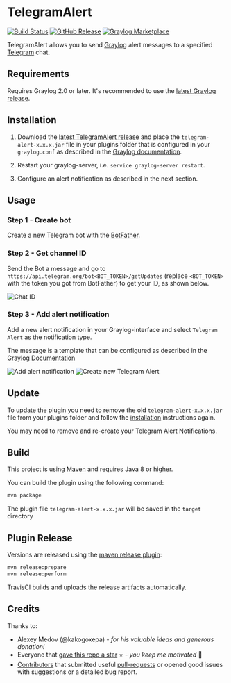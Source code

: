 # TelegramAlert

[![Build Status](https://travis-ci.org/irgendwr/TelegramAlert.svg?branch=master)](https://travis-ci.org/irgendwr/TelegramAlert)
[![GitHub Release](https://img.shields.io/github/release/irgendwr/TelegramAlert.svg)](https://github.com/irgendwr/TelegramAlert/releases)
[![Graylog Marketplace](https://img.shields.io/badge/Graylog-Marketplace-blue.svg)](https://marketplace.graylog.org/addons/8a67cfdf-8c1c-4d17-87bf-db38e79015f1)

TelegramAlert allows you to send [Graylog](https://www.graylog.org) alert messages to a specified [Telegram](https://telegram.org) chat.

## Requirements

Requires Graylog 2.0 or later. It's recommended to use the [latest Graylog release](https://www.graylog.org/products/latestversion).

## Installation

1. Download the [latest TelegramAlert release](https://github.com/irgendwr/TelegramAlert/releases/latest)
and place the `telegram-alert-x.x.x.jar` file in your plugins folder that is configured in your `graylog.conf`
as described in the [Graylog documentation](http://docs.graylog.org/en/latest/pages/plugins.html#installing-and-loading-plugins).

2. Restart your graylog-server, i.e. `service graylog-server restart`.

3. Configure an alert notification as described in the next section.

## Usage

### Step 1 - Create bot

Create a new Telegram bot with the [BotFather](https://t.me/BotFather).

### Step 2 - Get channel ID

Send the Bot a message and go to `https://api.telegram.org/bot<BOT_TOKEN>/getUpdates`
(replace `<BOT_TOKEN>` with the token you got from BotFather) to get your ID, as shown below.

![Chat ID](https://raw.githubusercontent.com/irgendwr/TelegramAlert/master/screenshots/chat_id.png)

### Step 3 - Add alert notification

Add a new alert notification in your Graylog-interface and select `Telegram Alert` as the notification type.

The message is a template that can be configured as described in the [Graylog Documentation](http://docs.graylog.org/en/latest/pages/streams/alerts.html#email-alert-notification)

![Add alert notification](https://raw.githubusercontent.com/irgendwr/TelegramAlert/master/screenshots/add_alert_notification.png)
![Create new Telegram Alert](https://raw.githubusercontent.com/irgendwr/TelegramAlert/master/screenshots/new_telegram_alert.png)

## Update

To update the plugin you need to remove the old `telegram-alert-x.x.x.jar` file from your plugins folder and follow the [installation](#Installation) instructions again.

You may need to remove and re-create your Telegram Alert Notifications.

## Build

This project is using [Maven](https://maven.apache.org) and requires Java 8 or higher.

You can build the plugin using the following command:

```bash
mvn package
```

The plugin file `telegram-alert-x.x.x.jar` will be saved in the `target` directory

## Plugin Release

Versions are released using the [maven release plugin](https://maven.apache.org/maven-release/maven-release-plugin/):

```bash
mvn release:prepare
mvn release:perform
```

TravisCI builds and uploads the release artifacts automatically.

## Credits

Thanks to:

- Alexey Medov (@kakogoxepa) - *for his valuable ideas and generous donation!*
- Everyone that [gave this repo a star](https://github.com/irgendwr/TelegramAlert/stargazers) :star: - *you keep me motivated* :slightly_smiling_face: 
- [Contributors](https://github.com/irgendwr/TelegramAlert/graphs/contributors) that submitted useful [pull-requests](https://github.com/irgendwr/TelegramAlert/pulls?utf8=%E2%9C%93&q=is%3Apr+is%3Aclosed+is%3Amerged) or opened good issues with suggestions or a detailed bug report.